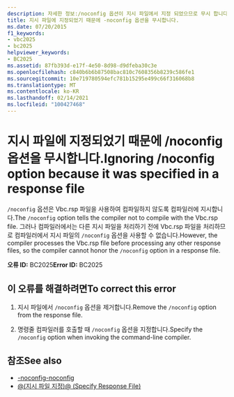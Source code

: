 ```yaml
---
description: 자세한 정보:/noconfig 옵션이 지시 파일에서 지정 되었으므로 무시 합니다.
title: 지시 파일에 지정되었기 때문에 -noconfig 옵션을 무시합니다.
ms.date: 07/20/2015
f1_keywords:
- vbc2025
- bc2025
helpviewer_keywords:
- BC2025
ms.assetid: 87fb393d-e17f-4e50-8d98-d9dfeba30c3e
ms.openlocfilehash: c840b6b6b87508bac810c7608356b8239c586fe1
ms.sourcegitcommit: 10e719780594efc781b15295e499c66f316068b8
ms.translationtype: MT
ms.contentlocale: ko-KR
ms.lasthandoff: 02/14/2021
ms.locfileid: "100427468"
---
```

# <a name="ignoring-noconfig-option-because-it-was-specified-in-a-response-file"></a><span data-ttu-id="93ac5-103">지시 파일에 지정되었기 때문에 /noconfig 옵션을 무시합니다.</span><span class="sxs-lookup"><span data-stu-id="93ac5-103">Ignoring /noconfig option because it was specified in a response file</span></span>

<span data-ttu-id="93ac5-104">`/noconfig` 옵션은 Vbc.rsp 파일을 사용하여 컴파일하지 않도록 컴파일러에 지시합니다.</span><span class="sxs-lookup"><span data-stu-id="93ac5-104">The `/noconfig` option tells the compiler not to compile with the Vbc.rsp file.</span></span> <span data-ttu-id="93ac5-105">그러나 컴파일러에서는 다른 지시 파일을 처리하기 전에 Vbc.rsp 파일을 처리하므로 컴파일러에서 지시 파일의 `/noconfig` 옵션을 사용할 수 없습니다.</span><span class="sxs-lookup"><span data-stu-id="93ac5-105">However, the compiler processes the Vbc.rsp file before processing any other response files, so the compiler cannot honor the `/noconfig` option in a response file.</span></span>  
  
 <span data-ttu-id="93ac5-106">**오류 ID:** BC2025</span><span class="sxs-lookup"><span data-stu-id="93ac5-106">**Error ID:** BC2025</span></span>  
  
## <a name="to-correct-this-error"></a><span data-ttu-id="93ac5-107">이 오류를 해결하려면</span><span class="sxs-lookup"><span data-stu-id="93ac5-107">To correct this error</span></span>  
  
1. <span data-ttu-id="93ac5-108">지시 파일에서 `/noconfig` 옵션을 제거합니다.</span><span class="sxs-lookup"><span data-stu-id="93ac5-108">Remove the `/noconfig` option from the response file.</span></span>  
  
2. <span data-ttu-id="93ac5-109">명령줄 컴파일러를 호출할 때 `/noconfig` 옵션을 지정합니다.</span><span class="sxs-lookup"><span data-stu-id="93ac5-109">Specify the `/noconfig` option when invoking the command-line compiler.</span></span>  
  
## <a name="see-also"></a><span data-ttu-id="93ac5-110">참조</span><span class="sxs-lookup"><span data-stu-id="93ac5-110">See also</span></span>

- [<span data-ttu-id="93ac5-111">-noconfig</span><span class="sxs-lookup"><span data-stu-id="93ac5-111">-noconfig</span></span>](../reference/command-line-compiler/noconfig.md)
- [<span data-ttu-id="93ac5-112">@(지시 파일 지정)</span><span class="sxs-lookup"><span data-stu-id="93ac5-112">@ (Specify Response File)</span></span>](../reference/command-line-compiler/specify-response-file.md)

